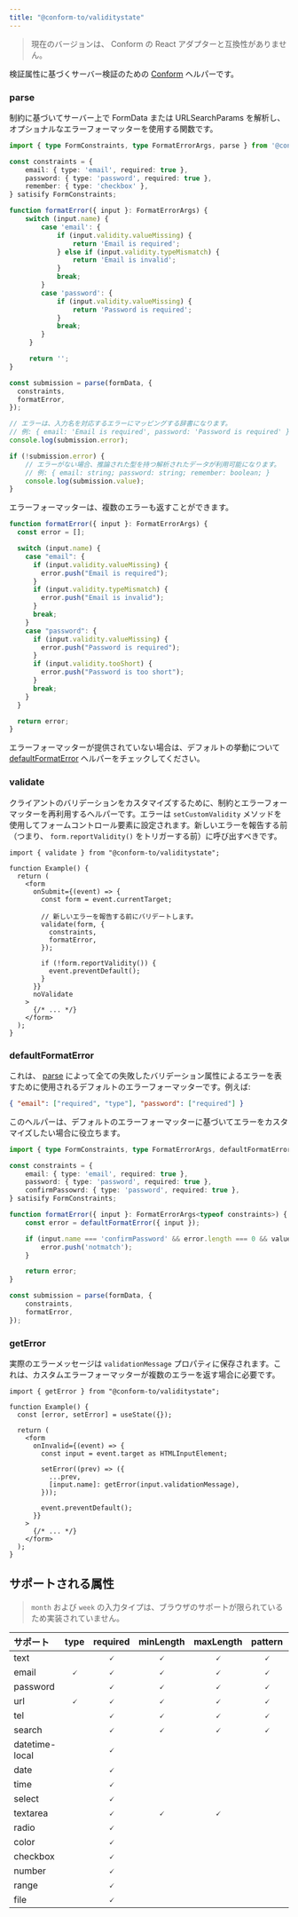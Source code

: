 ```yaml
---
title: "@conform-to/validitystate"
---
```


> 現在のバージョンは、 Conform の React アダプターと互換性がありません。

検証属性に基づくサーバー検証のための [Conform](https://github.com/edmundhung/conform) ヘルパーです。

### parse

制約に基づいてサーバー上で FormData または URLSearchParams を解析し、オプショナルなエラーフォーマッターを使用する関数です。

```ts
import { type FormConstraints, type FormatErrorArgs, parse } from '@conform-to/validitystate';

const constraints = {
    email: { type: 'email', required: true },
    password: { type: 'password', required: true },
    remember: { type: 'checkbox' },
} satisify FormConstraints;

function formatError({ input }: FormatErrorArgs) {
    switch (input.name) {
        case 'email': {
            if (input.validity.valueMissing) {
                return 'Email is required';
            } else if (input.validity.typeMismatch) {
                return 'Email is invalid';
            }
            break;
        }
        case 'password': {
            if (input.validity.valueMissing) {
                return 'Password is required';
            }
            break;
        }
     }

     return '';
}

const submission = parse(formData, {
  constraints,
  formatError,
});

// エラーは、入力名を対応するエラーにマッピングする辞書になります。
// 例: { email: 'Email is required', password: 'Password is required' }
console.log(submission.error);

if (!submission.error) {
    // エラーがない場合、推論された型を持つ解析されたデータが利用可能になります。
    // 例: { email: string; password: string; remember: boolean; }
    console.log(submission.value);
}
```

エラーフォーマッターは、複数のエラーも返すことができます。

```ts
function formatError({ input }: FormatErrorArgs) {
  const error = [];

  switch (input.name) {
    case "email": {
      if (input.validity.valueMissing) {
        error.push("Email is required");
      }
      if (input.validity.typeMismatch) {
        error.push("Email is invalid");
      }
      break;
    }
    case "password": {
      if (input.validity.valueMissing) {
        error.push("Password is required");
      }
      if (input.validity.tooShort) {
        error.push("Password is too short");
      }
      break;
    }
  }

  return error;
}
```

エラーフォーマッターが提供されていない場合は、デフォルトの挙動について [defaultFormatError](#defaultformaterror) ヘルパーをチェックしてください。

### validate

クライアントのバリデーションをカスタマイズするために、制約とエラーフォーマッターを再利用するヘルパーです。エラーは `setCustomValidity` メソッドを使用してフォームコントロール要素に設定されます。新しいエラーを報告する前（つまり、 `form.reportValidity()` をトリガーする前）に呼び出すべきです。

```tsx
import { validate } from "@conform-to/validitystate";

function Example() {
  return (
    <form
      onSubmit={(event) => {
        const form = event.currentTarget;

        // 新しいエラーを報告する前にバリデートします。
        validate(form, {
          constraints,
          formatError,
        });

        if (!form.reportValidity()) {
          event.preventDefault();
        }
      }}
      noValidate
    >
      {/* ... */}
    </form>
  );
}
```

### defaultFormatError

これは、 [parse](#parse) によって全ての失敗したバリデーション属性によるエラーを表すために使用されるデフォルトのエラーフォーマッターです。例えば:

```json
{ "email": ["required", "type"], "password": ["required"] }
```

このヘルパーは、デフォルトのエラーフォーマッターに基づいてエラーをカスタマイズしたい場合に役立ちます。

```ts
import { type FormConstraints, type FormatErrorArgs, defaultFormatError } from '@conform-to/validitystate';

const constraints = {
    email: { type: 'email', required: true },
    password: { type: 'password', required: true },
    confirmPassowrd: { type: 'password', required: true },
} satisify FormConstraints;

function formatError({ input }: FormatErrorArgs<typeof constraints>) {
    const error = defaultFormatError({ input });

    if (input.name === 'confirmPassword' && error.length === 0 && value.password !== value.confirmPassword) {
        error.push('notmatch');
    }

    return error;
}

const submission = parse(formData, {
    constraints,
    formatError,
});
```

### getError

実際のエラーメッセージは `validationMessage` プロパティに保存されます。これは、カスタムエラーフォーマッターが複数のエラーを返す場合に必要です。

```tsx
import { getError } from "@conform-to/validitystate";

function Example() {
  const [error, setError] = useState({});

  return (
    <form
      onInvalid={(event) => {
        const input = event.target as HTMLInputElement;

        setError((prev) => ({
          ...prev,
          [input.name]: getError(input.validationMessage),
        }));

        event.preventDefault();
      }}
    >
      {/* ... */}
    </form>
  );
}
```

## サポートされる属性

> `month` および `week` の入力タイプは、ブラウザのサポートが限られているため実装されていません。

| サポート       | type | required | minLength | maxLength | pattern | min | max | step | multiple |
| :------------- | :--: | :------: | :-------: | :-------: | :-----: | :-: | :-: | :--: | :------: |
| text           |      |    🗸     |     🗸     |     🗸     |    🗸    |     |     |      |
| email          |  🗸   |    🗸     |     🗸     |     🗸     |    🗸    |     |     |      |
| password       |      |    🗸     |     🗸     |     🗸     |    🗸    |     |     |      |
| url            |  🗸   |    🗸     |     🗸     |     🗸     |    🗸    |     |     |      |
| tel            |      |    🗸     |     🗸     |     🗸     |    🗸    |     |     |      |
| search         |      |    🗸     |     🗸     |     🗸     |    🗸    |     |     |      |
| datetime-local |      |    🗸     |           |           |         |  🗸  |  🗸  |  🗸   |
| date           |      |    🗸     |           |           |         |  🗸  |  🗸  |  🗸   |
| time           |      |    🗸     |           |           |         |  🗸  |  🗸  |  🗸   |
| select         |      |    🗸     |           |           |         |     |     |      |    🗸     |
| textarea       |      |    🗸     |     🗸     |     🗸     |         |     |     |      |
| radio          |      |    🗸     |           |           |         |     |     |      |
| color          |      |    🗸     |           |           |         |     |     |      |
| checkbox       |      |    🗸     |           |           |         |     |     |      |
| number         |      |    🗸     |           |           |         |  🗸  |  🗸  |  🗸   |
| range          |      |    🗸     |           |           |         |  🗸  |  🗸  |  🗸   |
| file           |      |    🗸     |           |           |         |     |     |      |    🗸     |
